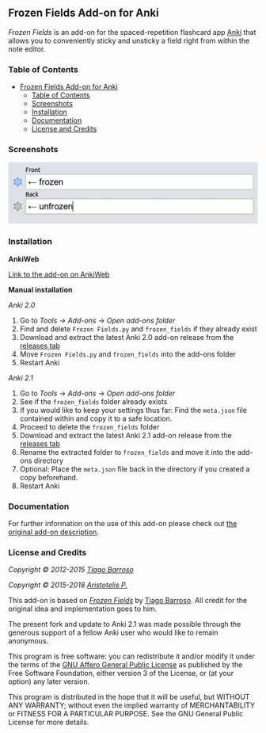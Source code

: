 ## Frozen Fields Add-on for Anki

*Frozen Fields* is an add-on for the spaced-repetition flashcard app [Anki](https://apps.ankiweb.net/) that allows you to conveniently sticky and unsticky a field right from within the note editor.


### Table of Contents

<!-- MarkdownTOC -->

- [Frozen Fields Add-on for Anki](#frozen-fields-add-on-for-anki)
    - [Table of Contents](#table-of-contents)
    - [Screenshots](#screenshots)
    - [Installation](#installation)
    - [Documentation](#documentation)
    - [License and Credits](#license-and-credits)

<!-- /MarkdownTOC -->

### Screenshots

![screenshot of snow-flake buttons](screenshots/screenshot.png)

### Installation

**AnkiWeb**

[Link to the add-on on AnkiWeb](https://ankiweb.net/shared/info/516643804)

**Manual installation**

*Anki 2.0*

1. Go to *Tools* -> *Add-ons* -> *Open add-ons folder*
2. Find and delete `Frozen Fields.py` and `frozen_fields` if they already exist
3. Download and extract the latest Anki 2.0 add-on release from the [releases tab](https://github.com/Glutanimate/frozen-fields/releases)
4. Move `Frozen Fields.py` and `frozen_fields` into the add-ons folder
5. Restart Anki

*Anki 2.1*

1. Go to *Tools* -> *Add-ons* -> *Open add-ons folder*
2. See if the `frozen_fields` folder already exists
3. If you would like to keep your settings thus far: Find the `meta.json` file contained within and copy it to a safe location.
4. Proceed to delete  the `frozen_fields` folder
3. Download and extract the latest Anki 2.1 add-on release from the [releases tab](https://github.com/Glutanimate/frozen-fields/releases)
4. Rename the extracted folder to `frozen_fields` and move it into the add-ons directory
5. Optional: Place the `meta.json` file back in the directory if you created a copy beforehand.
6. Restart Anki

### Documentation

For further information on the use of this add-on please check out [the original add-on description](docs/description.md).

### License and Credits

*Copyright © 2012-2015 [Tiago Barroso](https://github.com/tmbb)*

*Copyright © 2015-2018 [Aristotelis P.](https://glutanimate.com/)*

This add-on is based on [*Frozen Fields*](https://github.com/tmbb/FrozenFields) by [Tiago Barroso](https://github.com/tmbb). All credit for the original idea and implementation goes to him.

The present fork and update to Anki 2.1 was made possible through the generous support of a fellow Anki user who would like to remain anonymous.

This program is free software: you can redistribute it and/or modify it under the terms of the [GNU Affero General Public License](https://www.gnu.org/licenses/agpl.html) as published by the Free Software Foundation, either version 3 of the License, or (at your option) any later version. 

This program is distributed in the hope that it will be useful, but WITHOUT ANY WARRANTY; without even the implied warranty of MERCHANTABILITY or FITNESS FOR A PARTICULAR PURPOSE. See the GNU General Public License for more details.